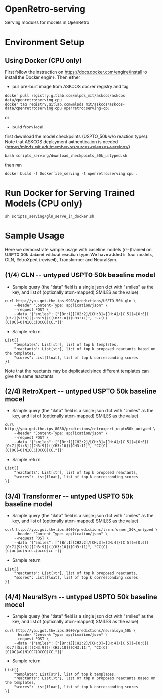 # OpenRetro-serving
Serving modules for models in OpenRetro

# Environment Setup
## Using Docker (CPU only)
First follow the instruction on https://docs.docker.com/engine/install
to install the Docker engine. Then either
* pull pre-built image from ASKCOS docker registry and tag
```
docker pull registry.gitlab.com/mlpds_mit/askcos/askcos-data/openretro:serving-cpu
docker tag registry.gitlab.com/mlpds_mit/askcos/askcos-data/openretro:serving-cpu openretro:serving-cpu
```
or
* build from local

first download the model checkpoints (USPTO_50k w/o reaction types).
Note that ASKCOS deployment authentication is needed (https://mlpds.mit.edu/member-resources-releases-versions/)
```
bash scripts_serving/download_checkpoints_50k_untyped.sh
```
then run
```
docker build -f Dockerfile_serving -t openretro:serving-cpu .
```

# Run Docker for Serving Trained Models (CPU only)
```
sh scripts_serving/gln_serve_in_docker.sh
```

# Sample Usage
Here we demonstrate sample usage with baseline models (re-)trained on USPTO 50k dataset without reaction type.
We have added in four models, GLN, RetroXpert (revised), Transformer and NeuralSym.

## (1/4) GLN -- untyped USPTO 50k baseline model 
* Sample query (the "data" field is a single json dict with "smiles" as the key, and list of (optionally atom-mapped) SMILES as the value)
```
curl http://you.got.the.ips:9918/predictions/USPTO_50k_gln \
    --header "Content-Type: application/json" \
    --request POST \
    --data '{"smiles": ["[Br:1][CH2:2]/[CH:3]=[CH:4]/[C:5](=[O:6])[O:7][Si:8]([CH3:9])([CH3:10])[CH3:11]", "CC(C)(C)OC(=O)N1CCC(OCCO)CC1"]}'
```

* Sample return
```
List[{
    "templates": List[str], list of top k templates,
    "reactants": List[str], list of top k proposed reactants based on the templates,
    "scores": List[float], list of top k corresponding scores
}]
```

Note that the reactants may be duplicated since different templates can give the same reactants.

## (2/4) RetroXpert -- untyped USPTO 50k baseline model
* Sample query (the "data" field is a single json dict with "smiles" as the key, and list of (optionally atom-mapped) SMILES as the value)
```
curl http://you.got.the.ips:8080/predictions/retroxpert_uspto50k_untyped \
    --header "Content-Type: application/json" \
    --request POST \
    --data '{"smiles": ["[Br:1][CH2:2]/[CH:3]=[CH:4]/[C:5](=[O:6])[O:7][Si:8]([CH3:9])([CH3:10])[CH3:11]", "CC(C)(C)OC(=O)N1CCC(OCCO)CC1"]}'
```

* Sample return
```
List[{
    "reactants": List[str], list of top k proposed reactants,
    "scores": List[float], list of top k corresponding scores
}]
```

## (3/4) Transformer -- untyped USPTO 50k baseline model
* Sample query (the "data" field is a single json dict with "smiles" as the key, and list of (optionally atom-mapped) SMILES as the value)
```
curl http://you.got.the.ips:8080/predictions/transformer_50k_untyped \
    --header "Content-Type: application/json" \
    --request POST \
    --data '{"smiles": ["[Br:1][CH2:2]/[CH:3]=[CH:4]/[C:5](=[O:6])[O:7][Si:8]([CH3:9])([CH3:10])[CH3:11]", "CC(C)(C)OC(=O)N1CCC(OCCO)CC1"]}'
```

* Sample return
```
List[{
    "reactants": List[str], list of top k proposed reactants,
    "scores": List[float], list of top k corresponding scores
}]
```

## (4/4) NeuralSym -- untyped USPTO 50k baseline model
* Sample query (the "data" field is a single json dict with "smiles" as the key, and list of (optionally atom-mapped) SMILES as the value)
```
curl http://you.got.the.ips:8080/predictions/neuralsym_50k \
    --header "Content-Type: application/json" \
    --request POST \
    --data '{"smiles": ["[Br:1][CH2:2]/[CH:3]=[CH:4]/[C:5](=[O:6])[O:7][Si:8]([CH3:9])([CH3:10])[CH3:11]", "CC(C)(C)OC(=O)N1CCC(OCCO)CC1"]}'
```

* Sample return
```
List[{
    "template": List[str], list of top k templates,
    "reactants": List[str], list of top k proposed reactants based on the templates,
    "scores": List[float], list of top k corresponding scores
}]
```
